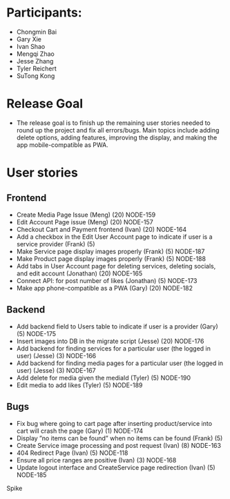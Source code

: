 # Participants:
- Chongmin Bai
- Gary Xie
- Ivan Shao
- Mengqi Zhao
- Jesse Zhang
- Tyler Reichert
- SuTong Kong

# Release Goal
- The release goal is to finish up the remaining user stories needed to round up the project and fix all errors/bugs. Main topics include adding delete options, adding features, improving the display, and making the app mobile-compatible as PWA. 

# User stories
## Frontend
- Create Media Page Issue (Meng) (20) NODE-159
- Edit Account Page issue (Meng) (20) NODE-157
- Checkout Cart and Payment frontend (Ivan) (20) NODE-164
- Add a checkbox in the Edit User Account page to indicate if user is a service provider (Frank) (5)
- Make Service page display images properly (Frank) (5) NODE-187
- Make Product page display images properly (Frank) (5) NODE-188
- Add tabs in User Account page for deleting services, deleting socials, and edit account (Jonathan) (20) NODE-165
- Connect API: for post number of likes (Jonathan) (5) NODE-173
- Make app phone-compatible as a PWA (Gary) (20) NODE-182

## Backend
- Add backend field to Users table to indicate if user is a provider (Gary) (5) NODE-175
- Insert images into DB in the migrate script (Jesse) (20) NODE-176
- Add backend for finding services for a particular user (the logged in user) (Jesse) (3) NODE-166
- Add backend for finding media pages for a particular user (the logged in user) (Jesse) (3) NODE-167
- Add delete for media given the mediaId (Tyler) (5) NODE-190
- Edit media to add likes (Tyler) (5) NODE-189

## Bugs
- Fix bug where going to cart page after inserting product/service into cart will crash the page (Gary) (1) NODE-174
- Display ”no items can be found” when no items can be found (Frank) (5)
- Create Service image processing and post request (Ivan) (8) NODE-163
- 404 Redirect Page (Ivan) (5) NODE-118
- Ensure all price ranges are positive (Ivan) (3) NODE-168
- Update logout interface and CreateService page redirection (Ivan) (5) NODE-185

Spike


